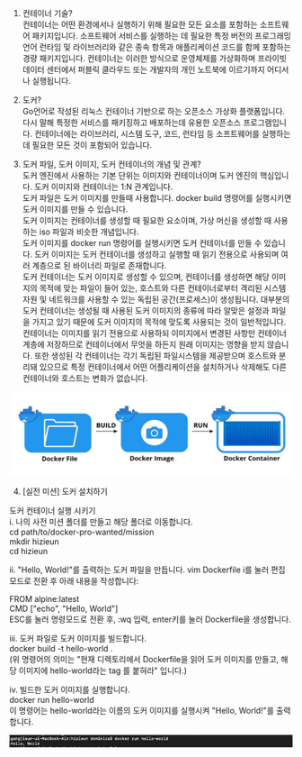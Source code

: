 1. 컨테이너 기술?  
컨테이너는 어떤 환경에서나 실행하기 위해 필요한 모든 요소를 포함하는 소프트웨어 패키지입니다. 소프트웨어 서비스를 실행하는 데 필요한 특정 버전의 프로그래밍 언어 런타임 및 라이브러리와 같은 종속 항목과 애플리케이션 코드를 함께 포함하는 경량 패키지입니다. 컨테이너는 이러한 방식으로 운영체제를 가상화하며 프라이빗 데이터 센터에서 퍼블릭 클라우드 또는 개발자의 개인 노트북에 이르기까지 어디서나 실행됩니다.  


2. 도커?  
Go언어로 작성된 리눅스 컨테이너 기반으로 하는 오픈소스 가상화 플랫폼입니다. 다시 말해 특정한 서비스를 패키징하고 배포하는데 유용한 오픈소스 프로그램입니다. 컨테이너에는 라이브러리, 시스템 도구, 코드, 런타임 등 소프트웨어를 실행하는데 필요한 모든 것이 포함되어 있습니다.


3. 도커 파일, 도커 이미지, 도커 컨테이너의 개념 및 관계?  
도커 엔진에서 사용하는 기본 단위는 이미지와 컨테이너이며 도커 엔진의 핵심입니다. 도커 이미지와 컨테이너는 1:N 관계입니다.  
도커 파일은 도커 이미지를 만들때 사용합니다. docker build 명령어를 실행시키면 도커 이미지를 만들 수 있습니다.   
도커 이미지는 컨테이너를 생성할 때 필요한 요소이며, 가상 머신을 생성할 때 사용하는 iso 파일과 비슷한 개념입니다.    
도커 이미지를 docker run 명령어를 실행시키면 도커 컨테이너를 만들 수 있습니다. 도커 이미지는 도커 컨테이너를 생성하고 실행할 때 읽기 전용으로 사용되며 여러 계층으로 된 바이너리 파일로 존재합니다.  
도커 컨테이너는 도커 이미지로 생성할 수 있으며, 컨테이너를 생성하면 해당 이미지의 목적에 맞는 파일이 들어 있는, 호스트와 다른 컨테이너로부터 격리된 시스템 자원 및 네트워크를 사용할 수 있는 독립된 공간(프로세스)이 생성됩니다.
대부분의 도커 컨테이너는 생성될 때 사용된 도커 이미지의 종류에 따라 알맞은 설정과 파일을 가지고 있기 때문에 도커 이미지의 목적에 맞도록 사용되는 것이 일반적입니다.
컨테이너는 이미지를 읽기 전용으로 사용하되 이미지에서 변경된 사항만 컨테이너 계층에 저장하므로 컨테이너에서 무엇을 하든지 원래 이미지는 영향을 받지 않습니다. 또한 생성된 각 컨테이너는 각기 독립된 파일시스템을 제공받으며 호스트와 분리돼 있으므로 특정 컨테이너에서 어떤 어플리케이션을 설치하거나 삭제해도 다른 컨테이너와 호스트는 변화가 없습니다.
<p align="center"><img src="img/docker_lifecycle.jpeg" height="150px" width="500px"></p>  


4. [실전 미션] 도커 설치하기 

도커 컨테이너 실행 시키기  
i. 나의 사전 미션 폴더를 만들고 해당 폴더로 이동합니다.  
cd path/to/docker-pro-wanted/mission  
mkdir hizieun    
cd hizieun    

ii. "Hello, World!"를 출력하는 도커 파일을 만듭니다.
vim Dockerfile
i를 눌러 편집모드로 전환 후 아래 내용을 작성합니다:

FROM alpine:latest  
CMD ["echo", "Hello, World"]  
ESC를 눌러 명령모드로 전환 후, :wq 입력, enter키를 눌러 Dockerfile을 생성합니다.

iii. 도커 파일로 도커 이미지를 빌드합니다.  
docker build -t hello-world .  
(위 명령어의 의미는 "현재 디렉토리에서 Dockerfile을 읽어 도커 이미지를 만들고, 해당 이미지에 hello-world라는 tag 를 붙혀라" 입니다.)

iv. 빌드한 도커 이미지를 실행합니다.  
docker run hello-world  
이 명령어는 hello-world라는 이름의 도커 이미지를 실행시켜 "Hello, World!"를 출력합니다.
<p align="center"><img src="img/result_hello-world.png"></p>   